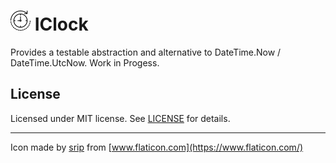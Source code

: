 # <img src="https://raw.githubusercontent.com/RobThree/IClock/master/logo.png" alt="Logo" width="32" height="32"> IClock
Provides a testable abstraction and alternative to DateTime.Now / DateTime.UtcNow. Work in Progess.

## License

Licensed under MIT license. See [LICENSE](https://raw.githubusercontent.com/RobThree/IClock/master/LICENSE) for details.

---

Icon made by [srip](https://www.flaticon.com/authors/srip) from [www.flaticon.com](https://www.flaticon.com/)